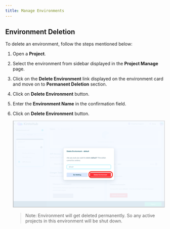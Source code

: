 ```yaml
---
title: Manage Environments
---
```


## Environment Deletion

To delete an environment, follow the steps mentioned below:

1. Open a **Project**.

2. Select the environment from sidebar displayed in the **Project Manage** page.

3. Click on the **Delete Environment** link displayed on the environment card and move on to **Permanent Deletion** section.

4. Click on **Delete Environment** button.

5. Enter the **Environment Name** in the confirmation field.

6. Click on **Delete Environment** button.

    ![Screenshot](/docs/assets/delete-environment.png)

    > Note: Environment will get deleted permanently. So any active projects in this environment will be shut down.
